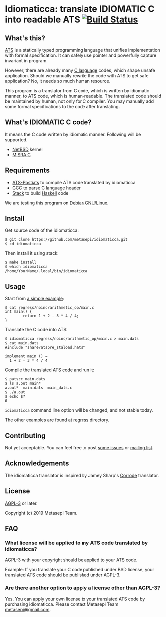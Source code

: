 # Idiomaticca: translate IDIOMATIC C into readable ATS [![Build Status](https://travis-ci.org/metasepi/idiomaticca.svg)](https://travis-ci.org/metasepi/idiomaticca)

## What's this?

[ATS](http://www.ats-lang.org/) is a statically typed programming language that unifies implementation with formal specification. It can safely use pointer and powerfully capture invariant in program.

However, there are already many [C language](https://en.wikipedia.org/wiki/C_(programming_language)) codes, which shape unsafe application. Should we manually rewrite the code with ATS to get safe application? No, it needs so much human resource.

This program is a translator from C code, which is written by idiomatic manner, to ATS code, which is human-readable. The translated code should be maintained by human, not only for C compiler. You may manually add some formal specifications to the code after translating.

## What's IDIOMATIC C code?

It means the C code written by idiomatic manner.
Following will be supported.

* [NetBSD](https://www.netbsd.org/) kernel
* [MISRA C](https://www.misra.org.uk/)

## Requirements

* [ATS-Postiats](http://www.ats-lang.org/) to compile ATS code translated by idiomaticca
* [GCC](https://gcc.gnu.org/) to parse C language header
* [Stack](https://www.haskellstack.org/) to build [Haskell](https://www.haskell.org/) code

We are testing this program on [Debian GNU/Linux](https://www.debian.org/).

## Install

Get source code of the idiomaticca:

```
$ git clone https://github.com/metasepi/idiomaticca.git
$ cd idiomaticca
```

Then install it using stack:

```
$ make install
$ which idiomaticca
/home/YourName/.local/bin/idiomaticca
```

## Usage

Start from [a simple example](./regress/noinc/arithmetic_op/):

```
$ cat regress/noinc/arithmetic_op/main.c
int main() {
        return 1 + 2 - 3 * 4 / 4;
}
```

Translate the C code into ATS:

```
$ idiomaticca regress/noinc/arithmetic_op/main.c > main.dats
$ cat main.dats
#include "share/atspre_staload.hats"

implement main () =
  1 + 2 - 3 * 4 / 4
```

Compile the translated ATS code and run it:

```
$ patscc main.dats
$ ls a.out main*
a.out*  main.dats  main_dats.c
$ ./a.out
$ echo $?
0
```

`idiomaticca` command line option will be changed, and not stable today.

The other examples are found at [regress](./regress/) directory.

## Contributing

Not yet acceptable. You can feel free to post [some issues](https://github.com/metasepi/idiomaticca/issues) or [mailing list](http://groups.google.com/group/metasepi).

## Acknowledgements

The idiomaticca translator is inspired by Jamey Sharp's [Corrode](https://github.com/jameysharp/corrode) translator.

## License

[AGPL-3](./COPYING) or later.

Copyright (c) 2019 Metasepi Team.

## FAQ

### What license will be applied to my ATS code translated by idiomaticca?

AGPL-3 with your copyright should be applied to your ATS code.

Example: If you translate your C code published under BSD license, your translated ATS code should be published under AGPL-3.

### Are there another option to apply a license other than AGPL-3?

Yes. You can apply your own license to your translated ATS code by purchasing idiomaticca. Please contact Metasepi Team <metasepi@gmail.com>.
